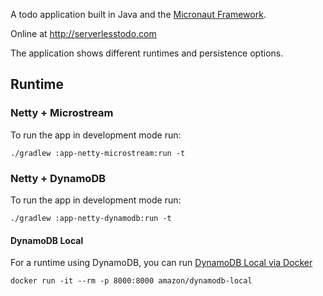 A todo application built in Java and the [Micronaut Framework](https://micronaut.io).

Online at http://serverlesstodo.com

The application shows different runtimes and persistence options. 

## Runtime

### Netty + Microstream

To run the app in development mode run: 

```
./gradlew :app-netty-microstream:run -t
```

### Netty + DynamoDB

To run the app in development mode run:

```
./gradlew :app-netty-dynamodb:run -t
```

#### DynamoDB Local

For a runtime using DynamoDB, you can run [DynamoDB Local via Docker](https://docs.aws.amazon.com/amazondynamodb/latest/developerguide/DynamoDBLocal.html)

```
docker run -it --rm -p 8000:8000 amazon/dynamodb-local
```
